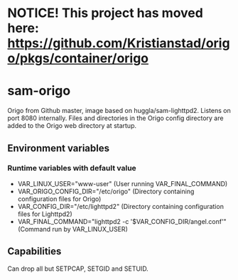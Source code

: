 # NOTICE! This project has moved here: https://github.com/Kristianstad/origo/pkgs/container/origo

# sam-origo
Origo from Github master, image based on huggla/sam-lighttpd2. Listens on port 8080 internally. Files and directories in the Origo config directory are added to the Origo web directory at startup.

## Environment variables
### Runtime variables with default value
* VAR_LINUX_USER="www-user" (User running VAR_FINAL_COMMAND)
* VAR_ORIGO_CONFIG_DIR="/etc/origo" (Directory containing configuration files for Origo)
* VAR_CONFIG_DIR="/etc/lighttpd2" (Directory containing configuration files for Lighttpd2)
* VAR_FINAL_COMMAND="lighttpd2 -c '\$VAR_CONFIG_DIR/angel.conf'" (Command run by VAR_LINUX_USER)

## Capabilities
Can drop all but SETPCAP, SETGID and SETUID.
